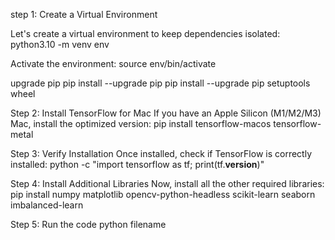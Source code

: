 step 1: Create a Virtual Environment

Let's create a virtual environment to keep dependencies isolated:
python3.10 -m venv env

Activate the environment:
source env/bin/activate

upgrade pip
pip install --upgrade pip
pip install --upgrade pip setuptools wheel


Step 2: Install TensorFlow for Mac
If you have an Apple Silicon (M1/M2/M3) Mac, install the optimized version:
pip install tensorflow-macos tensorflow-metal

Step 3: Verify Installation
Once installed, check if TensorFlow is correctly installed:
python -c "import tensorflow as tf; print(tf.__version__)"

Step 4: Install Additional Libraries
Now, install all the other required libraries:
pip install numpy matplotlib opencv-python-headless scikit-learn seaborn imbalanced-learn

Step 5: Run the code
python filename 





